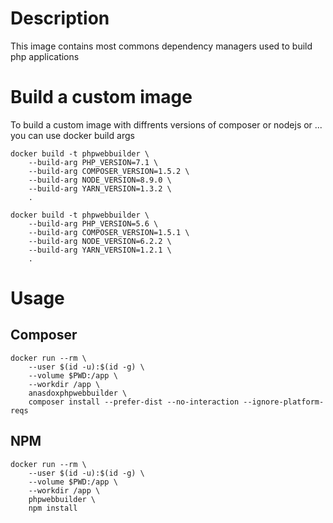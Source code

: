 
# Description

This image contains most commons dependency managers used to build php applications

# Build a custom image

To build a custom image with diffrents versions of composer or nodejs or ... you can use docker build args

```
docker build -t phpwebbuilder \
    --build-arg PHP_VERSION=7.1 \
    --build-arg COMPOSER_VERSION=1.5.2 \
    --build-arg NODE_VERSION=8.9.0 \
    --build-arg YARN_VERSION=1.3.2 \
    .
```

```
docker build -t phpwebbuilder \
    --build-arg PHP_VERSION=5.6 \
    --build-arg COMPOSER_VERSION=1.5.1 \
    --build-arg NODE_VERSION=6.2.2 \
    --build-arg YARN_VERSION=1.2.1 \
    .
```

# Usage

## Composer

```
docker run --rm \
    --user $(id -u):$(id -g) \
    --volume $PWD:/app \
    --workdir /app \
    anasdoxphpwebbuilder \
    composer install --prefer-dist --no-interaction --ignore-platform-reqs

```

## NPM
```
docker run --rm \
    --user $(id -u):$(id -g) \
    --volume $PWD:/app \
    --workdir /app \
    phpwebbuilder \
    npm install
```
